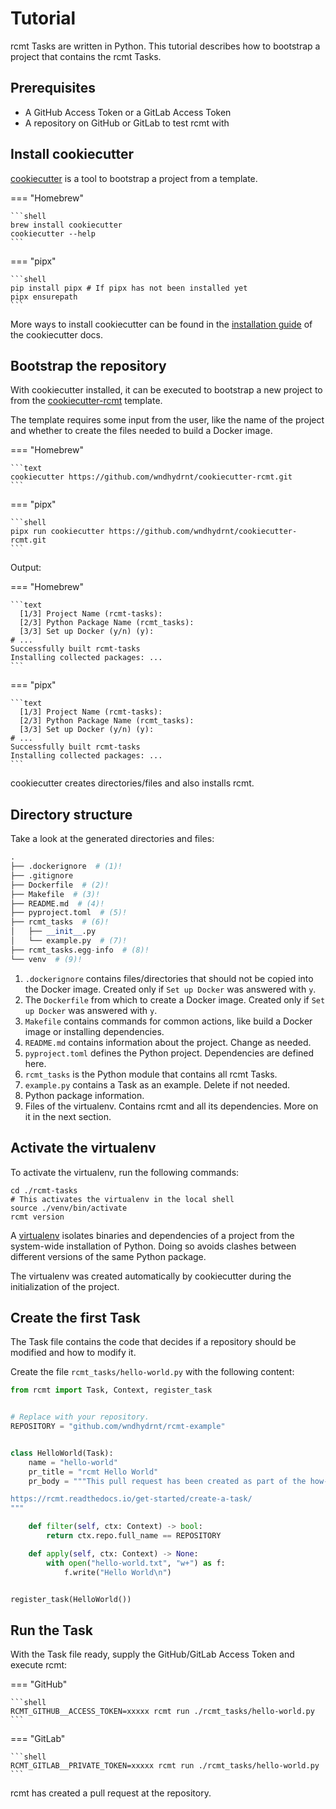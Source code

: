 # Tutorial

rcmt Tasks are written in Python. This tutorial describes how to bootstrap a project
that contains the rcmt Tasks.

## Prerequisites

- A GitHub Access Token or a GitLab Access Token
- A repository on GitHub or GitLab to test rcmt with

## Install cookiecutter

[cookiecutter][] is a tool to bootstrap a project from a template.

[cookiecutter]: https://cookiecutter.readthedocs.io/en/stable/README.html

=== "Homebrew"

    ```shell
    brew install cookiecutter
    cookiecutter --help
    ```

=== "pipx"

    ```shell
    pip install pipx # If pipx has not been installed yet
    pipx ensurepath
    ```

More ways to install cookiecutter can be found in the [installation guide][] of the
cookiecutter docs.

[installation guide]: https://cookiecutter.readthedocs.io/en/stable/installation.html

## Bootstrap the repository

With cookiecutter installed, it can be executed to bootstrap a new project to from the
[cookiecutter-rcmt][] template.

The template requires some input from the user, like the name of the project and whether
to create the files needed to build a Docker image. 

[cookiecutter-rcmt]: https://github.com/wndhydrnt/cookiecutter-rcmt

=== "Homebrew"

    ```text
    cookiecutter https://github.com/wndhydrnt/cookiecutter-rcmt.git
    ```

=== "pipx"

    ```shell
    pipx run cookiecutter https://github.com/wndhydrnt/cookiecutter-rcmt.git
    ```

Output:

=== "Homebrew"

    ```text
      [1/3] Project Name (rcmt-tasks):
      [2/3] Python Package Name (rcmt_tasks):
      [3/3] Set up Docker (y/n) (y):
    # ...
    Successfully built rcmt-tasks
    Installing collected packages: ...
    ```

=== "pipx"

    ```text
      [1/3] Project Name (rcmt-tasks):
      [2/3] Python Package Name (rcmt_tasks):
      [3/3] Set up Docker (y/n) (y):
    # ...
    Successfully built rcmt-tasks
    Installing collected packages: ...
    ```

cookiecutter creates directories/files and also installs rcmt.

## Directory structure

Take a look at the generated directories and files:

```python
.
├── .dockerignore  # (1)!
├── .gitignore
├── Dockerfile  # (2)!
├── Makefile  # (3)!
├── README.md  # (4)!
├── pyproject.toml  # (5)!
├── rcmt_tasks  # (6)!
│   ├── __init__.py
│   └── example.py  # (7)!
├── rcmt_tasks.egg-info  # (8)!
└── venv  # (9)!
```

1.  `.dockerignore` contains files/directories that should not be copied into the Docker
    image. Created only if `Set up Docker` was answered with `y`. 
2. The `Dockerfile` from which to create a Docker image. Created only if
    `Set up Docker` was answered with `y`.
3.  `Makefile` contains commands for common actions, like build a Docker image or
    installing dependencies.
4.  `README.md` contains information about the project. Change as needed.
5.  `pyproject.toml` defines the Python project. Dependencies are defined here.
6.  `rcmt_tasks` is the Python module that contains all rcmt Tasks.
7.  `example.py` contains a Task as an example. Delete if not needed.
8.  Python package information.
9.  Files of the virtualenv. Contains rcmt and all its dependencies. More on it in the
    next section.

## Activate the virtualenv

To activate the virtualenv, run the following commands:

```shell
cd ./rcmt-tasks
# This activates the virtualenv in the local shell
source ./venv/bin/activate
rcmt version
```

A [virtualenv][] isolates binaries and dependencies of a project from the system-wide
installation of Python. Doing so avoids clashes between different versions of the same
Python package.

[virtualenv]: https://docs.python.org/3/library/venv.html

The virtualenv was created automatically by cookiecutter during the initialization of
the project.

## Create the first Task

The Task file contains the code that decides if a repository should be modified and how
to modify it.

Create the file `rcmt_tasks/hello-world.py` with the following content:

```python title="rcmt_tasks/hello-world.py"
from rcmt import Task, Context, register_task


# Replace with your repository.
REPOSITORY = "github.com/wndhydrnt/rcmt-example"


class HelloWorld(Task):
    name = "hello-world"
    pr_title = "rcmt Hello World"
    pr_body = """This pull request has been created as part of the how-to guide:

https://rcmt.readthedocs.io/get-started/create-a-task/
"""

    def filter(self, ctx: Context) -> bool:
        return ctx.repo.full_name == REPOSITORY

    def apply(self, ctx: Context) -> None:
        with open("hello-world.txt", "w+") as f:
            f.write("Hello World\n")


register_task(HelloWorld())
```

## Run the Task

With the Task file ready, supply the GitHub/GitLab Access Token and execute rcmt:

=== "GitHub"

    ```shell
    RCMT_GITHUB__ACCESS_TOKEN=xxxxx rcmt run ./rcmt_tasks/hello-world.py
    ```

=== "GitLab"

    ```shell
    RCMT_GITLAB__PRIVATE_TOKEN=xxxxx rcmt run ./rcmt_tasks/hello-world.py
    ```

rcmt has created a pull request at the repository.
